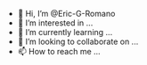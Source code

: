 - 👋 Hi, I’m @Eric-G-Romano
- 👀 I’m interested in ...
- 🌱 I’m currently learning ...
- 💞️ I’m looking to collaborate on ...
- 📫 How to reach me ...

<!---
Eric-G-Romano/Eric-G-Romano is a ✨ special ✨ repository because its `README.md` (this file) appears on your GitHub profile.
You can click the Preview link to take a look at your changes.
--->

